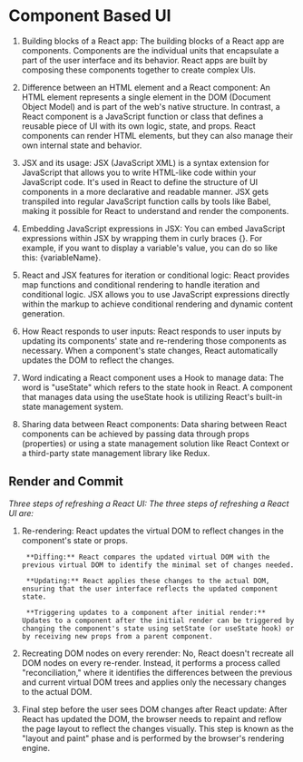 # Component Based UI

1. Building blocks of a React app:
    The building blocks of a React app are components. Components are the individual units that encapsulate a part of the user interface and its behavior. React apps are built by composing these components together to create complex UIs.

2. Difference between an HTML element and a React component:
    An HTML element represents a single element in the DOM (Document Object Model) and is part of the web's native structure. In contrast, a React component is a JavaScript function or class that defines a reusable piece of UI with its own logic, state, and props. React components can render HTML elements, but they can also manage their own internal state and behavior.

3. JSX and its usage:
    JSX (JavaScript XML) is a syntax extension for JavaScript that allows you to write HTML-like code within your JavaScript code. It's used in React to define the structure of UI components in a more declarative and readable manner. JSX gets transpiled into regular JavaScript function calls by tools like Babel, making it possible for React to understand and render the components.

4. Embedding JavaScript expressions in JSX:
You can embed JavaScript expressions within JSX by wrapping them in curly braces {}. For example, if you want to display a variable's value, you can do so like this: {variableName}.

5. React and JSX features for iteration or conditional logic:
    React provides map functions and conditional rendering to handle iteration and conditional logic. JSX allows you to use JavaScript expressions directly within the markup to achieve conditional rendering and dynamic content generation.

6. How React responds to user inputs:
    React responds to user inputs by updating its components' state and re-rendering those components as necessary. When a component's state changes, React automatically updates the DOM to reflect the changes.

7. Word indicating a React component uses a Hook to manage data:
    The word is "useState" which refers to the state hook in React. A component that manages data using the useState hook is utilizing React's built-in state management system.

8. Sharing data between React components:
    Data sharing between React components can be achieved by passing data through props (properties) or using a state management solution like React Context or a third-party state management library like Redux.

## Render and Commit

*Three steps of refreshing a React UI: The three steps of refreshing a React UI are:*

1. Re-rendering:
React updates the virtual DOM to reflect changes in the component's state or props.

        **Diffing:** React compares the updated virtual DOM with the previous virtual DOM to identify the minimal set of changes needed.

        **Updating:** React applies these changes to the actual DOM, ensuring that the user interface reflects the updated component state.

        **Triggering updates to a component after initial render:** Updates to a component after the initial render can be triggered by changing the component's state using setState (or useState hook) or by receiving new props from a parent component.

2. Recreating DOM nodes on every rerender:
    No, React doesn't recreate all DOM nodes on every re-render. Instead, it performs a process called "reconciliation," where it identifies the differences between the previous and current virtual DOM trees and applies only the necessary changes to the actual DOM.

3. Final step before the user sees DOM changes after React update:
    After React has updated the DOM, the browser needs to repaint and reflow the page layout to reflect the changes visually. This step is known as the "layout and paint" phase and is performed by the browser's rendering engine.
